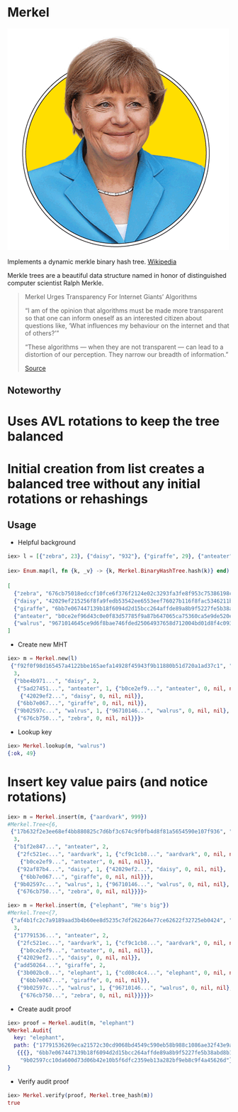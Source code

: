 Merkel
==========
![Logo](https://raw.githubusercontent.com/brpandey/merkel/master/priv/images/merkel.png)

Implements a dynamic merkle binary hash tree. [Wikipedia](https://en.wikipedia.org/wiki/Merkle_tree)

Merkle trees are a beautiful data structure named in honor of distinguished computer scientist Ralph Merkle.

> Merkel Urges Transparency For Internet Giants’ Algorithms
>
> “I am of the opinion that algorithms must be made more transparent so that one 
> can inform oneself as an interested citizen about questions like, ‘What influences my 
> behaviour on the internet and that of others?’” 
>
> “These algorithms — when they are not transparent — can lead to a distortion of our perception. 
> They narrow our breadth of information.”
>> 
> [Source](http://www.newsmediauk.org/Latest/merkel-calls-for-transparency-of-internet-giants-algorithms)

## Noteworthy

# Uses AVL rotations to keep the tree balanced
# Initial creation from list creates a balanced tree without any initial rotations or rehashings

## Usage

* Helpful background

```elixir
iex> l = [{"zebra", 23}, {"daisy", "932"}, {"giraffe", 29}, {"anteater", "12"}, {"walrus", 49}]

iex> Enum.map(l, fn {k, _v} -> {k, Merkel.BinaryHashTree.hash(k)} end)

[
  {"zebra", "676cb75018edccf10fce6f376f2124e02c3293fa3fe8f953c75386198c714514"},
  {"daisy", "42029ef215256f8fa9fedb53542ee6553eef76027b116f8fac5346211b1e473c"},
  {"giraffe", "6bb7e067447139b18f6094d2d15bcc264affde89a8b9f5227fe5b38abd8b19d7"},
  {"anteater", "b0ce2ef96d43c0e0f83d57785f9a87b647065ca75360ca5e9de520e7f690c3f9"},
  {"walrus", "9671014645ce9d6f8bae746fded25064937658d712004bd01d8f4c093c387bf3"}
]

```

* Create new MHT

```elixir
iex> m = Merkel.new(l)                                                                              
 {"f92f0f98d165457a4122bbe165aefa14928f45943f9b11880b51d720a1ad37c1", "giraffe",
  3,
  {"bbe4b971...", "daisy", 2,
   {"5ad27451...", "anteater", 1, {"b0ce2ef9...", "anteater", 0, nil, nil},
    {"42029ef2...", "daisy", 0, nil, nil}},
   {"6bb7e067...", "giraffe", 0, nil, nil}},
  {"9b02597c...", "walrus", 1, {"96710146...", "walrus", 0, nil, nil},
   {"676cb750...", "zebra", 0, nil, nil}}}>
```

* Lookup key

```elixir
iex> Merkel.lookup(m, "walrus")
{:ok, 49}
```

# Insert key value pairs (and notice rotations)

```elixir
iex> m = Merkel.insert(m, {"aardvark", 999})
#Merkel.Tree<{6,
 {"17b632f2e3ee68ef4bb880825c7d6bf3c674c9f0fb4d8f81a5654590e107f936", "giraffe",
  3,
  {"b1f2e847...", "anteater", 2,
   {"2fc521ec...", "aardvark", 1, {"cf9c1cb8...", "aardvark", 0, nil, nil},
    {"b0ce2ef9...", "anteater", 0, nil, nil}},
   {"92af87b4...", "daisy", 1, {"42029ef2...", "daisy", 0, nil, nil},
    {"6bb7e067...", "giraffe", 0, nil, nil}}},
  {"9b02597c...", "walrus", 1, {"96710146...", "walrus", 0, nil, nil},
   {"676cb750...", "zebra", 0, nil, nil}}}}>
```

```elixir
iex> m = Merkel.insert(m, {"elephant", "He's big"})
#Merkel.Tree<{7,
 {"af4b1fc2c7a9189aad3b4b60ee8d5235c7df262264e77ce62622f32725eb0424", "daisy",
  3,
  {"17791536...", "anteater", 2,
   {"2fc521ec...", "aardvark", 1, {"cf9c1cb8...", "aardvark", 0, nil, nil},
    {"b0ce2ef9...", "anteater", 0, nil, nil}},
   {"42029ef2...", "daisy", 0, nil, nil}},
  {"add50264...", "giraffe", 2,
   {"3b002bc0...", "elephant", 1, {"cd08c4c4...", "elephant", 0, nil, nil},
    {"6bb7e067...", "giraffe", 0, nil, nil}},
   {"9b02597c...", "walrus", 1, {"96710146...", "walrus", 0, nil, nil},
    {"676cb750...", "zebra", 0, nil, nil}}}}}>
```

* Create audit proof

```elixir
iex> proof = Merkel.audit(m, "elephant")
%Merkel.Audit{
  key: "elephant",
  path: {"17791536269eca21572c30cd9068bd4549c590eb58b988c1086ae32f43e9afb4",
   {{{}, "6bb7e067447139b18f6094d2d15bcc264affde89a8b9f5227fe5b38abd8b19d7"},
    "9b02597cc10da600d73d06b42e10b5f6dfc2359eb13a282bf9eb8c9f4a45626d"}}
}
```

* Verify audit proof

```elixir
iex> Merkel.verify(proof, Merkel.tree_hash(m))
true
```